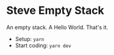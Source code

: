 # Steve Empty Stack

An empty stack. A Hello World. That's it.


- Setup: `yarn`
- Start coding: `yarn dev`
